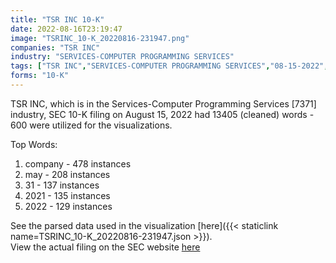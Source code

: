 ```yaml
---
title: "TSR INC 10-K"
date: 2022-08-16T23:19:47
image: "TSRINC_10-K_20220816-231947.png"
companies: "TSR INC"
industry: "SERVICES-COMPUTER PROGRAMMING SERVICES"
tags: ["TSR INC","SERVICES-COMPUTER PROGRAMMING SERVICES","08-15-2022","10-K"]
forms: "10-K"
---
```

TSR INC, which is in the Services-Computer Programming Services [7371] industry, SEC 10-K filing on August 15, 2022 had 13405 (cleaned) words - 600 were utilized for the visualizations.

Top Words:
1. company - 478 instances
2. may - 208 instances
3. 31 - 137 instances
4. 2021 - 135 instances
5. 2022 - 129 instances


See the parsed data used in the visualization [here]({{< staticlink name=TSRINC_10-K_20220816-231947.json >}}).  
View the actual filing on the SEC website [here](https://www.sec.gov/Archives/edgar/data/98338/0001213900-22-048182.txt)
